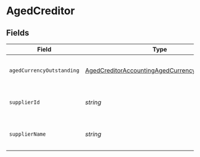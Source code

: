 # AgedCreditor


## Fields

| Field                                                                                                                   | Type                                                                                                                    | Required                                                                                                                | Description                                                                                                             | Example                                                                                                                 |
| ----------------------------------------------------------------------------------------------------------------------- | ----------------------------------------------------------------------------------------------------------------------- | ----------------------------------------------------------------------------------------------------------------------- | ----------------------------------------------------------------------------------------------------------------------- | ----------------------------------------------------------------------------------------------------------------------- |
| `agedCurrencyOutstanding`                                                                                               | [AgedCreditorAccountingAgedCurrencyOutstanding](../../models/shared/agedcreditoraccountingagedcurrencyoutstanding.md)[] | :heavy_minus_sign:                                                                                                      | Array of aged creditors by currency.                                                                                    |                                                                                                                         |
| `supplierId`                                                                                                            | *string*                                                                                                                | :heavy_minus_sign:                                                                                                      | Supplier ID of the aged creditor.                                                                                       | f594cefb-7750-4c3a-bab2-b5322026dee9                                                                                    |
| `supplierName`                                                                                                          | *string*                                                                                                                | :heavy_minus_sign:                                                                                                      | Supplier name of the aged creditor.                                                                                     | John Doe                                                                                                                |